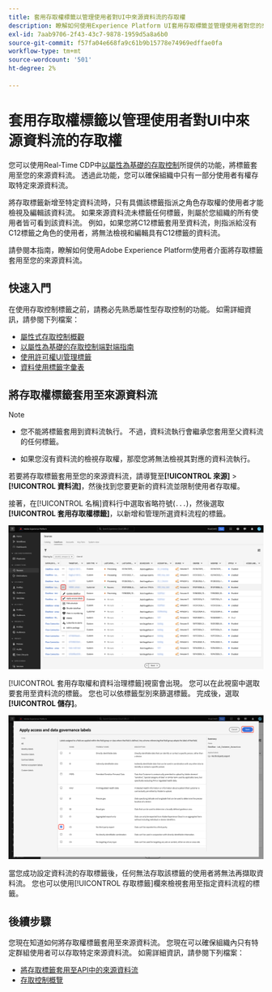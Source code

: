 ```yaml
---
title: 套用存取權標籤以管理使用者對UI中來源資料流的存取權
description: 瞭解如何使用Experience Platform UI套用存取標籤並管理使用者對您的來源資料流程的存取。
exl-id: 7aab9706-2f43-43c7-9878-1959d5a8a6b0
source-git-commit: f57fa04e668fa9c61b9b15778e74969edffae0fa
workflow-type: tm+mt
source-wordcount: '501'
ht-degree: 2%

---
```


# 套用存取權標籤以管理使用者對UI中來源資料流的存取權

您可以使用Real-Time CDP中[以屬性為基礎的存取控制](../../../access-control/abac/overview.md)所提供的功能，將標籤套用至您的來源資料流。 透過此功能，您可以確保組織中只有一部分使用者有權存取特定來源資料流。

將存取標籤新增至特定資料流時，只有具備該標籤指派之角色存取權的使用者才能檢視及編輯該資料流。 如果來源資料流未標籤任何標籤，則屬於您組織的所有使用者皆可看到該資料流。 例如，如果您將C12標籤套用至資料流，則指派給沒有C12標籤之角色的使用者，將無法檢視和編輯具有C12標籤的資料流。

請參閱本指南，瞭解如何使用Adobe Experience Platform使用者介面將存取標籤套用至您的來源資料流。

## 快速入門

在使用存取控制標籤之前，請務必先熟悉屬性型存取控制的功能。 如需詳細資訊，請參閱下列檔案：

* [屬性式存取控制概觀](../../../access-control/abac/overview.md)
* [以屬性為基礎的存取控制端對端指南](../../../access-control/abac/end-to-end-guide.md)
* [使用許可權UI管理標籤](../../../access-control/abac/ui/labels.md)
* [資料使用標籤字彙表](../../../data-governance/labels/reference.md)

## 將存取權標籤套用至來源資料流

>[!NOTE]
>
>* 您不能將標籤套用到資料流執行。 不過，資料流執行會繼承您套用至父資料流的任何標籤。
>
>* 如果您沒有資料流的檢視存取權，那麼您將無法檢視其對應的資料流執行。

若要將存取標籤套用至您的來源資料流，請導覽至&#x200B;**[!UICONTROL 來源]** > **[!UICONTROL 資料流]**，然後找到您要更新的資料流並限制使用者存取權。

接著，在[!UICONTROL 名稱]資料行中選取省略符號(`...`)，然後選取&#x200B;**[!UICONTROL 套用存取權標籤]**，以新增和管理所選資料流程的標籤。

![來源中已選取「套用存取標籤」選項的資料流頁面。](../../images/tutorials/labels/apply_access_labels.png)

[!UICONTROL 套用存取權和資料治理標籤]視窗會出現。 您可以在此視窗中選取要套用至資料流的標籤。 您也可以依標籤型別來篩選標籤。 完成後，選取&#x200B;**[!UICONTROL 儲存]**。

![已選取C2標籤的資料治理標籤視窗。](../../images/tutorials/labels/labels_window.png)

當您成功設定資料流的存取標籤後，任何無法存取該標籤的使用者將無法再擷取資料流。 您也可以使用[!UICONTROL 存取標籤]欄來檢視套用至指定資料流程的標籤。

## 後續步驟

您現在知道如何將存取權標籤套用至來源資料流。 您現在可以確保組織內只有特定群組使用者可以存取特定來源資料流。 如需詳細資訊，請參閱下列檔案：

* [將存取標籤套用至API中的來源資料流](../api/labels.md)
* [存取控制概覽](../../../access-control/home.md)
